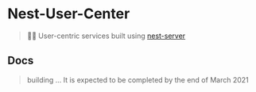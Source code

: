 # Nest-User-Center

> 👩‍🚀 User-centric services built using [nest-server](https://github.com/sophons-space/nest-server)

## Docs

> building ... It is expected to be completed by the end of March 2021